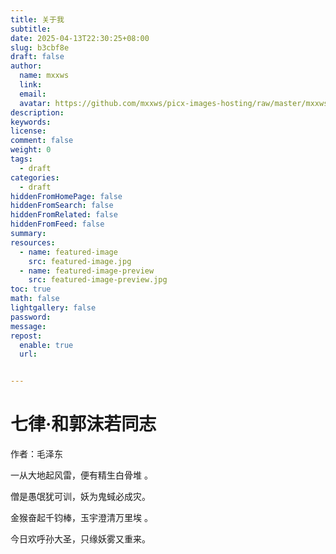 ```yaml
---
title: 关于我
subtitle:
date: 2025-04-13T22:30:25+08:00
slug: b3cbf8e
draft: false
author:
  name: mxxws
  link:
  email:
  avatar: https://github.com/mxxws/picx-images-hosting/raw/master/mxxws-avatar.2ks3sf9q4a.webp
description:
keywords:
license:
comment: false
weight: 0
tags:
  - draft
categories:
  - draft
hiddenFromHomePage: false
hiddenFromSearch: false
hiddenFromRelated: false
hiddenFromFeed: false
summary:
resources:
  - name: featured-image
    src: featured-image.jpg
  - name: featured-image-preview
    src: featured-image-preview.jpg
toc: true
math: false
lightgallery: false
password:
message:
repost:
  enable: true
  url:


---
```


<!--more-->

# 七律·和郭沫若同志

作者：毛泽东

一从大地起风雷，便有精生白骨堆 。

僧是愚氓犹可训，妖为鬼蜮必成灾。

金猴奋起千钧棒，玉宇澄清万里埃 。

今日欢呼孙大圣，只缘妖雾又重来。


